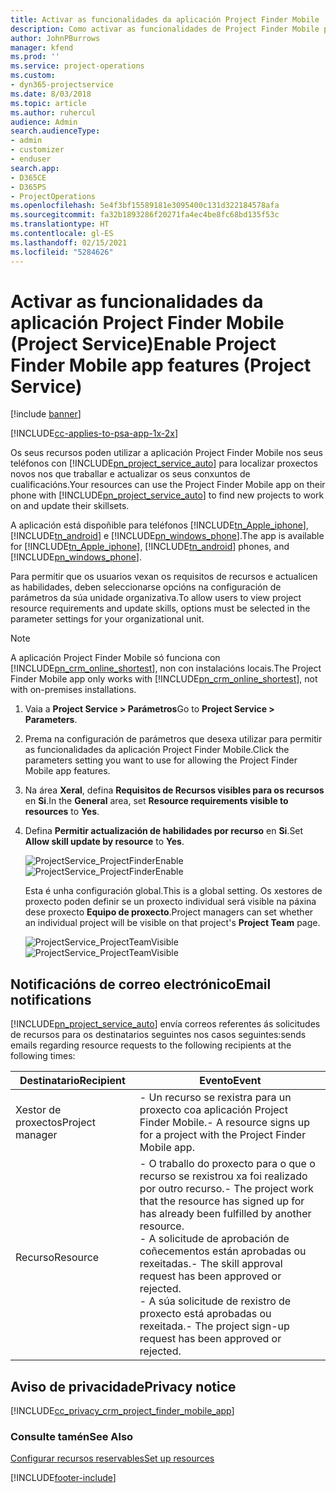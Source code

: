 ```yaml
---
title: Activar as funcionalidades da aplicación Project Finder Mobile
description: Como activar as funcionalidades de Project Finder Mobile para Project Service
author: JohnPBurrows
manager: kfend
ms.prod: ''
ms.service: project-operations
ms.custom:
- dyn365-projectservice
ms.date: 8/03/2018
ms.topic: article
ms.author: ruhercul
audience: Admin
search.audienceType:
- admin
- customizer
- enduser
search.app:
- D365CE
- D365PS
- ProjectOperations
ms.openlocfilehash: 5e4f3bf15589181e3095400c131d322184578afa
ms.sourcegitcommit: fa32b1893286f20271fa4ec4be8fc68bd135f53c
ms.translationtype: HT
ms.contentlocale: gl-ES
ms.lasthandoff: 02/15/2021
ms.locfileid: "5284626"
---
```

# <a name="enable-project-finder-mobile-app-features-project-service"></a><span data-ttu-id="1a6ea-103">Activar as funcionalidades da aplicación Project Finder Mobile (Project Service)</span><span class="sxs-lookup"><span data-stu-id="1a6ea-103">Enable Project Finder Mobile app features (Project Service)</span></span>

[!include [banner](../includes/psa-now-project-operations.md)]

[!INCLUDE[cc-applies-to-psa-app-1x-2x](../includes/cc-applies-to-psa-app-1x-2x.md)]

<span data-ttu-id="1a6ea-104">Os seus recursos poden utilizar a aplicación Project Finder Mobile nos seus teléfonos con [!INCLUDE[pn_project_service_auto](../includes/pn-project-service-auto.md)] para localizar proxectos novos nos que traballar e actualizar os seus conxuntos de cualificacións.</span><span class="sxs-lookup"><span data-stu-id="1a6ea-104">Your resources can use the Project Finder Mobile app on their phone with [!INCLUDE[pn_project_service_auto](../includes/pn-project-service-auto.md)] to find new projects to work on and update their skillsets.</span></span>  
  
 <span data-ttu-id="1a6ea-105">A aplicación está dispoñible para teléfonos [!INCLUDE[tn_Apple_iphone](../includes/tn-apple-iphone.md)], [!INCLUDE[tn_android](../includes/tn-android.md)] e [!INCLUDE[pn_windows_phone](../includes/pn-windows-phone.md)].</span><span class="sxs-lookup"><span data-stu-id="1a6ea-105">The app is available for [!INCLUDE[tn_Apple_iphone](../includes/tn-apple-iphone.md)], [!INCLUDE[tn_android](../includes/tn-android.md)] phones, and [!INCLUDE[pn_windows_phone](../includes/pn-windows-phone.md)].</span></span>  
    
 <span data-ttu-id="1a6ea-106">Para permitir que os usuarios vexan os requisitos de recursos e actualicen as habilidades, deben seleccionarse opcións na configuración de parámetros da súa unidade organizativa.</span><span class="sxs-lookup"><span data-stu-id="1a6ea-106">To allow users to view project resource requirements and update skills, options must be selected in the parameter settings for your organizational unit.</span></span>
  
> [!NOTE]
>  <span data-ttu-id="1a6ea-107">A aplicación Project Finder Mobile só funciona con [!INCLUDE[pn_crm_online_shortest](../includes/pn-crm-online-shortest.md)], non con instalacións locais.</span><span class="sxs-lookup"><span data-stu-id="1a6ea-107">The Project Finder Mobile app only works with [!INCLUDE[pn_crm_online_shortest](../includes/pn-crm-online-shortest.md)], not with on-premises installations.</span></span>  
  
1. <span data-ttu-id="1a6ea-108">Vaia a **Project Service > Parámetros**</span><span class="sxs-lookup"><span data-stu-id="1a6ea-108">Go to **Project Service > Parameters**.</span></span>  
  
2. <span data-ttu-id="1a6ea-109">Prema na configuración de parámetros que desexa utilizar para permitir as funcionalidades da aplicación Project Finder Mobile.</span><span class="sxs-lookup"><span data-stu-id="1a6ea-109">Click the parameters setting you want to use for allowing the Project Finder Mobile app features.</span></span>  
  
3. <span data-ttu-id="1a6ea-110">Na área **Xeral**, defina **Requisitos de Recursos visibles para os recursos** en **Si**.</span><span class="sxs-lookup"><span data-stu-id="1a6ea-110">In the **General** area, set **Resource requirements visible to resources** to **Yes**.</span></span>  
  
4. <span data-ttu-id="1a6ea-111">Defina **Permitir actualización de habilidades por recurso** en **Si**.</span><span class="sxs-lookup"><span data-stu-id="1a6ea-111">Set **Allow skill update by resource** to **Yes**.</span></span>  
  
   <span data-ttu-id="1a6ea-112">![ProjectService_ProjectFinderEnable](../psa/media/project-service-project-finder-enable.png "ProjectService_ProjectFinderEnable")</span><span class="sxs-lookup"><span data-stu-id="1a6ea-112">![ProjectService_ProjectFinderEnable](../psa/media/project-service-project-finder-enable.png "ProjectService_ProjectFinderEnable")</span></span>  
  
   <span data-ttu-id="1a6ea-113">Esta é unha configuración global.</span><span class="sxs-lookup"><span data-stu-id="1a6ea-113">This is a global setting.</span></span> <span data-ttu-id="1a6ea-114">Os xestores de proxecto poden definir se un proxecto individual será visible na páxina dese proxecto **Equipo de proxecto**.</span><span class="sxs-lookup"><span data-stu-id="1a6ea-114">Project managers can set whether an individual project will be visible on that project's **Project Team** page.</span></span>  
  
   <span data-ttu-id="1a6ea-115">![ProjectService_ProjectTeamVisible](../psa/media/project-service-project-team-visible.png "ProjectService_ProjectTeamVisible")</span><span class="sxs-lookup"><span data-stu-id="1a6ea-115">![ProjectService_ProjectTeamVisible](../psa/media/project-service-project-team-visible.png "ProjectService_ProjectTeamVisible")</span></span>  
  
## <a name="email-notifications"></a><span data-ttu-id="1a6ea-116">Notificacións de correo electrónico</span><span class="sxs-lookup"><span data-stu-id="1a6ea-116">Email notifications</span></span>  
 [!INCLUDE[pn_project_service_auto](../includes/pn-project-service-auto.md)] <span data-ttu-id="1a6ea-117">envía correos referentes ás solicitudes de recursos para os destinatarios seguintes nos casos seguintes:</span><span class="sxs-lookup"><span data-stu-id="1a6ea-117">sends emails regarding resource requests to the following recipients at the following times:</span></span>  
  
|<span data-ttu-id="1a6ea-118">Destinatario</span><span class="sxs-lookup"><span data-stu-id="1a6ea-118">Recipient</span></span>|<span data-ttu-id="1a6ea-119">Evento</span><span class="sxs-lookup"><span data-stu-id="1a6ea-119">Event</span></span>|  
|---------------|-----------|  
|<span data-ttu-id="1a6ea-120">Xestor de proxectos</span><span class="sxs-lookup"><span data-stu-id="1a6ea-120">Project manager</span></span>|<span data-ttu-id="1a6ea-121">- Un recurso se rexistra para un proxecto coa aplicación Project Finder Mobile.</span><span class="sxs-lookup"><span data-stu-id="1a6ea-121">- A resource signs up for a project with the Project Finder Mobile app.</span></span>|  
|<span data-ttu-id="1a6ea-122">Recurso</span><span class="sxs-lookup"><span data-stu-id="1a6ea-122">Resource</span></span>|<span data-ttu-id="1a6ea-123">- O traballo do proxecto para o que o recurso se rexistrou xa foi realizado por outro recurso.</span><span class="sxs-lookup"><span data-stu-id="1a6ea-123">- The project work that the resource has signed up for has already been fulfilled by another resource.</span></span><br /><span data-ttu-id="1a6ea-124">- A solicitude de aprobación de coñecementos están aprobadas ou rexeitadas.</span><span class="sxs-lookup"><span data-stu-id="1a6ea-124">- The skill approval request has been approved or rejected.</span></span><br /><span data-ttu-id="1a6ea-125">- A súa solicitude de rexistro de proxecto está aprobadas ou rexeitada.</span><span class="sxs-lookup"><span data-stu-id="1a6ea-125">- The project sign-up request has been approved or rejected.</span></span>|  
  
## <a name="privacy-notice"></a><span data-ttu-id="1a6ea-126">Aviso de privacidade</span><span class="sxs-lookup"><span data-stu-id="1a6ea-126">Privacy notice</span></span>  
 [!INCLUDE[cc_privacy_crm_project_finder_mobile_app](../includes/cc-privacy-crm-project-finder-mobile-app.md)]  
  
### <a name="see-also"></a><span data-ttu-id="1a6ea-127">Consulte tamén</span><span class="sxs-lookup"><span data-stu-id="1a6ea-127">See Also</span></span>  
 [<span data-ttu-id="1a6ea-128">Configurar recursos reservables</span><span class="sxs-lookup"><span data-stu-id="1a6ea-128">Set up resources</span></span>](../psa/set-up-resources.md)


[!INCLUDE[footer-include](../includes/footer-banner.md)]